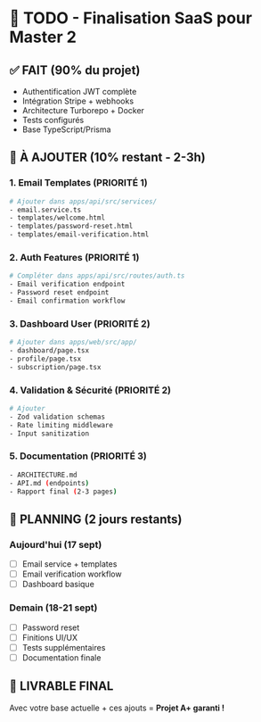 # 🚀 TODO - Finalisation SaaS pour Master 2

## ✅ FAIT (90% du projet)
- Authentification JWT complète
- Intégration Stripe + webhooks
- Architecture Turborepo + Docker
- Tests configurés
- Base TypeScript/Prisma

## 🔧 À AJOUTER (10% restant - 2-3h)

### 1. Email Templates (PRIORITÉ 1)
```bash
# Ajouter dans apps/api/src/services/
- email.service.ts
- templates/welcome.html
- templates/password-reset.html
- templates/email-verification.html
```

### 2. Auth Features (PRIORITÉ 1)
```bash
# Compléter dans apps/api/src/routes/auth.ts
- Email verification endpoint
- Password reset endpoint
- Email confirmation workflow
```

### 3. Dashboard User (PRIORITÉ 2)
```bash
# Ajouter dans apps/web/src/app/
- dashboard/page.tsx
- profile/page.tsx
- subscription/page.tsx
```

### 4. Validation & Sécurité (PRIORITÉ 2)
```bash
# Ajouter
- Zod validation schemas
- Rate limiting middleware
- Input sanitization
```

### 5. Documentation (PRIORITÉ 3)
```bash
- ARCHITECTURE.md
- API.md (endpoints)
- Rapport final (2-3 pages)
```

## 📅 PLANNING (2 jours restants)

### Aujourd'hui (17 sept)
- [ ] Email service + templates
- [ ] Email verification workflow
- [ ] Dashboard basique

### Demain (18-21 sept)
- [ ] Password reset
- [ ] Finitions UI/UX
- [ ] Tests supplémentaires
- [ ] Documentation finale

## 🎯 LIVRABLE FINAL
Avec votre base actuelle + ces ajouts = **Projet A+ garanti !**
